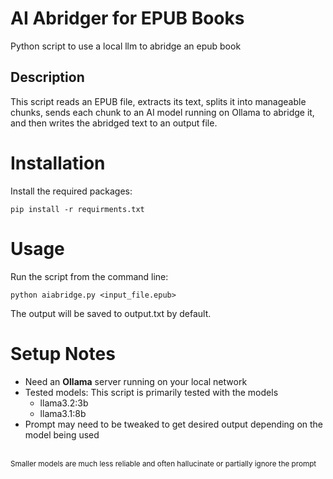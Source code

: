 # AI Abridger for EPUB Books
Python script to use a local llm to abridge an epub book

## Description
This script reads an EPUB file, extracts its text, splits it into manageable chunks, sends each chunk to an AI model running on Ollama to abridge it, and then writes the abridged text to an output file.

# Installation
Install the required packages:
```
pip install -r requirments.txt
```

# Usage
Run the script from the command line:
```
python aiabridge.py <input_file.epub>
```
The output will be saved to output.txt by default.

# Setup Notes
- Need an **Ollama** server running on your local network
- Tested models: This script is primarily tested with the models
  - llama3.2:3b
  - llama3.1:8b
- Prompt may need to be tweaked to get desired output depending on the model being used
  
<br/>
<sup> Smaller models are much less reliable and often hallucinate or partially ignore the prompt
